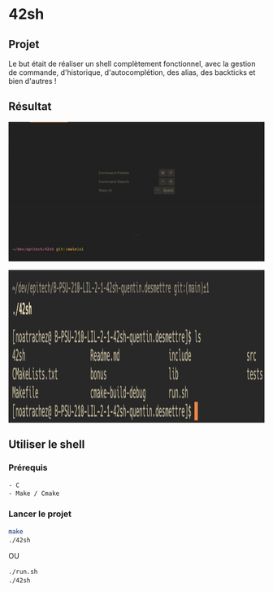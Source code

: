 # 42sh

## Projet

Le but était de réaliser un shell complètement fonctionnel, avec la gestion de commande, d'historique, d'autocomplétion, des alias, des backticks et bien d'autres !

## Résultat

![](https://github.com/Noa-Trachez/42sh/blob/main/images/demo.gif)

<div style="display: flex; flex-wrap: wrap">
    <img src="/images/default.png" width=1600 height=300 />
</div>

## Utiliser le shell

### Prérequis
    - C
    - Make / Cmake

### Lancer le projet
```bash
make
./42sh
```
OU
```bash
./run.sh
./42sh
```
